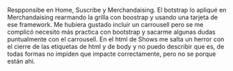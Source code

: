 Respponsibe en Home, Suscribe y Merchandaising.
El botstrap lo apliqué en Merchandaising rearmando la grilla con boostrap y usando una tarjeta de ese framework. 
Me hubiera gustado incluir un carrousell pero se me complicó necesito más practica con bootstrap y sacarme algunas dudas puntualmente con el carrousell.
En el html de Shows me salta un herror con el cierre de las etiquetas de html y de body y no puedo describir que es, de todas formas no impiden que impacte correctamente, pero no se porque están ahi.
